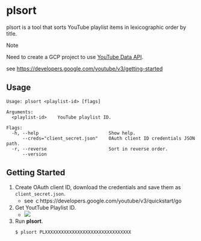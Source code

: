 # plsort

plsort is a tool that sorts YouTube playlist items in lexicographic order by title.

> [!note]
> Need to create a GCP project to use [YouTube Data API](https://developers.google.com/youtube/v3).
> 
> see https://developers.google.com/youtube/v3/getting-started

## Usage

```
Usage: plsort <playlist-id> [flags]

Arguments:
  <playlist-id>    YouTube playlist ID.

Flags:
  -h, --help                          Show help.
      --creds="client_secret.json"    OAuth client ID credentials JSON path.
  -r, --reverse                       Sort in reverse order.
      --version
```

## Getting Started

1. Create OAuth client ID, download the credentials and save them as `client_secret.json`.
    * see ｃhttps://developers.google.com/youtube/v3/quickstart/go
2. Get YoutTube Playlist ID.
    * ![](https://github.com/user-attachments/assets/54150b84-7d4a-4656-83ba-61a9314f1c2c)
3. Run **plsort**.
    ```sh
    $ plsort PLXXXXXXXXXXXXXXXXXXXXXXXXXXXXXXXX
    ```
